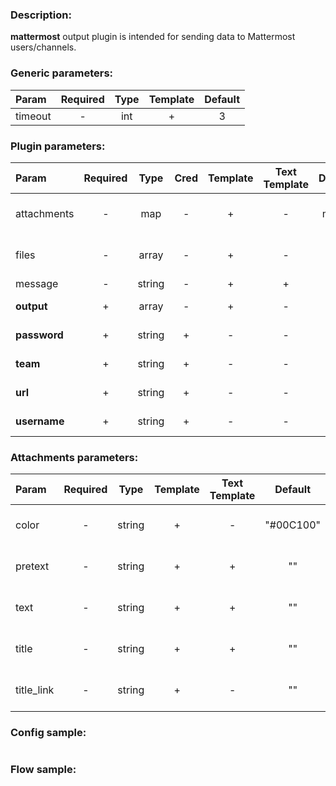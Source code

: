 ### Description:

**mattermost** output plugin is intended for sending data to Mattermost
users/channels.


### Generic parameters:

| Param   | Required | Type | Template | Default |
|:--------|:--------:|:----:|:--------:|:-------:|
| timeout |    -     | int  |    +     |    3    |


### Plugin parameters:

| Param        | Required |  Type  | Cred | Template | Text Template | Default |          Example           | Description                                                                                      |
|:-------------|:--------:|:------:|:----:|:--------:|:-------------:|:-------:|:--------------------------:|:-------------------------------------------------------------------------------------------------|
| attachments  |    -     |  map   |  -   |    +     |       -       |  map[]  |        see example         | [Mattermost Message Attachments](https://docs.mattermost.com/developer/message-attachments.html) |
| files        |    -     | array  |  -   |    +     |       -       |   ""    |      ["data.array0"]       | List of DataItem fields with files paths.                                               |
| message      |    -     | string |  -   |    +     |       +       |   ""    |    "Hello, {{.FLOW}}!"     | Message text.                                                                                    |
| **output**   |    +     | array  |  -   |    +     |       -       |   []    |   ["news", "@livelace"]    | List of channels/users.                                                                          |
| **password** |    +     | string |  +   |    -     |       -       |   ""    |             ""             | Mattermost password.                                                                             |
| **team**     |    +     | string |  +   |    -     |       -       |   ""    |        "superteam"         | Mattermost team.                                                                                 |
| **url**      |    +     | string |  +   |    -     |       -       |   ""    | "https://host.example.com" | Mattermost URL.                                                                                  |
| **username** |    +     | string |  +   |    -     |       -       |   ""    |             ""             | Mattermost user.                                                                                 |


### Attachments parameters:

| Param      | Required |  Type  | Template | Text Template |  Default  |          Example          | Description                                                                                      |
|:-----------|:--------:|:------:|:--------:|:-------------:|:---------:|:-------------------------:|:-------------------------------------------------------------------------------------------------|
| color      |    -     | string |    +     |       -       | "#00C100" |         "#E40303"         | [Mattermost Message Attachments](https://docs.mattermost.com/developer/message-attachments.html) |
| pretext    |    -     | string |    +     |       +       |    ""     | "Pretext {{.TIMEFORMAT}}" | [Mattermost Message Attachments](https://docs.mattermost.com/developer/message-attachments.html) |
| text       |    -     | string |    +     |       +       |    ""     |    "Hello, {{.FLOW}}!"    | [Mattermost Message Attachments](https://docs.mattermost.com/developer/message-attachments.html) |
| title      |    -     | string |    +     |       +       |    ""     |     "Title {{.UUID}}"     | [Mattermost Message Attachments](https://docs.mattermost.com/developer/message-attachments.html) |
| title_link |    -     | string |    +     |       -       |    ""     |   "https://example.com"   | [Mattermost Message Attachments](https://docs.mattermost.com/developer/message-attachments.html) |


### Config sample:

```toml

```

### Flow sample:

```yaml
```

